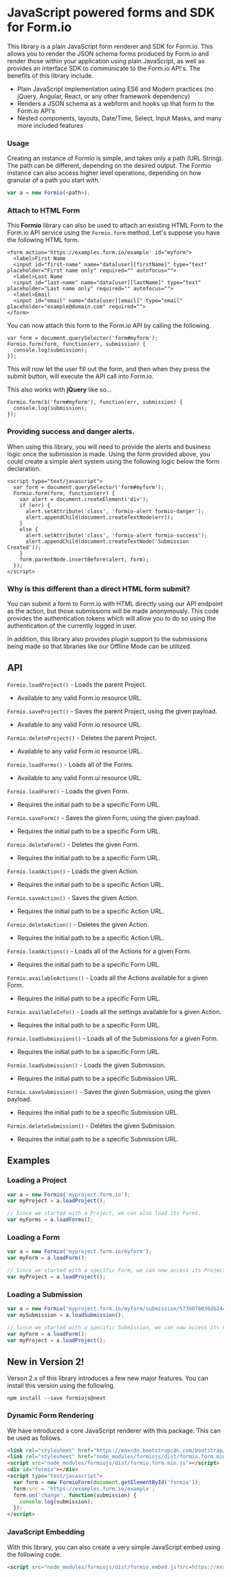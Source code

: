 # JavaScript powered forms and SDK for Form.io
This library is a plain JavaScript form renderer and SDK for Form.io. This allows you to render the JSON schema forms produced by Form.io and render those within your application using plain JavaScript, as well as provides an interface SDK to communicate to the Form.io API's. The benefits of this library include.

 - Plain JavaScript implementation using ES6 and Modern practices (no jQuery, Angular, React, or any other framework dependency)
 - Renders a JSON schema as a webform and hooks up that form to the Form.io API's
 - Nested components, layouts, Date/Time, Select, Input Masks, and many more included features

### Usage
Creating an instance of Formio is simple, and takes only a path (URL String). The path can be different, depending on
the desired output. The Formio instance can also access higher level operations, depending on how granular of a path
you start with.

```javascript
var a = new Formio(<path>);
```

### Attach to HTML Form
This **Formio** library can also be used to attach an existing HTML Form to the Form.io API service using the ```Formio.form``` method. 
Let's suppose you have the following HTML form.

```
<form action='https://examples.form.io/example' id="myform">
  <label>First Name
  <input id="first-name" name="data[user][firstName]" type="text" placeholder="First name only" required="" autofocus="">
  <label>Last Name
  <input id="last-name" name="data[user][lastName]" type="text" placeholder="Last name only" required="" autofocus="">
  <label>Email
  <input id="email" name="data[user][email]" type="email" placeholder="example@domain.com" required="">
</form>
```

You can now attach this form to the Form.io API by calling the following.

```
var form = document.querySelector('form#myform');
Formio.form(form, function(err, submission) {
  console.log(submission);
});
```

This will now let the user fill out the form, and then when they press the submit button, will execute the API call into Form.io.

This also works with **jQuery** like so...

```
Formio.form($('form#myform'), function(err, submission) {
  console.log(submission);
});
```

### Providing success and danger alerts.
When using this library, you will need to provide the alerts and business logic once the submission is made. Using the form provided above,
you could create a simple alert system using the following logic below the form declaration.

```
<script type="text/javascript">
  var form = document.querySelector('form#myform');
  Formio.form(form, function(err) {
    var alert = document.createElement('div');
    if (err) {
      alert.setAttribute('class', 'formio-alert formio-danger');
      alert.appendChild(document.createTextNode(err));
    }
    else {
      alert.setAttribute('class', 'formio-alert formio-success');
      alert.appendChild(document.createTextNode('Submission Created'));
    }
    form.parentNode.insertBefore(alert, form);
  });
</script>
```

### Why is this different than a direct HTML form submit?
You can submit a form to Form.io with HTML directly using our API endpoint as the action, but those submissions will be made
anonymously. This code provides the authentication tokens which will allow you to do so using the authentication of the currently logged in user.

In addition, this library also provides plugin support to the submissions being made so that libraries like our Offline Mode can be utilized. 

## API

`Formio.loadProject()` - Loads the parent Project.
  - Available to any valid Form.io resource URL.

`Formio.saveProject()` - Saves the parent Project, using the given payload.
  - Available to any valid Form.io resource URL.

`Formio.deleteProject()` - Deletes the parent Project.
  - Available to any valid Form.io resource URL.

`Formio.loadForms()` - Loads all of the Forms.
  - Available to any valid Form.ui resource URL.

`Formio.loadForm()` - Loads the given Form.
  - Requires the initial path to be a specific Form URL.

`Formio.saveForm()` - Saves the given Form, using the given payload.
  - Requires the initial path to be a specific Form URL.

`Formio.deleteForm()` - Deletes the given Form.
  - Requires the initial path to be a specific Form URL.

`Formio.loadAction()` - Loads the given Action.
  - Requires the initial path to be a specific Action URL.

`Formio.saveAction()` - Saves the given Action.
  - Requires the initial path to be a specific Action URL.

`Formio.deleteAction()` - Deletes the given Action.
  - Requires the initial path to be a specific Action URL.

`Formio.loadActions()` - Loads all of the Actions for a given Form.
  - Requires the initial path to be a specific Form URL.

`Formio.availableActions()` - Loads all the Actions available for a given Form.
  - Requires the initial path to be a specific Form URL.

`Formio.availableInfo()` - Loads all the settings available for a given Action.
  - Requires the initial path to be a specific Form URL.

`Formio.loadSubmissions()` - Loads all of the Submissions for a given Form.
  - Requires the initial path to be a specific Form URL.

`Formio.loadSubmission()` - Loads the given Submission.
  - Requires the initial path to be a specific Submission URL.

`Formio.saveSubmission()` - Saves the given Submission, using the given payload.
  - Requires the initial path to be a specific Submission URL.

`Formio.deleteSubmission()` - Deletes the given Submission.
  - Requires the initial path to be a specific Submission URL.

## Examples

### Loading a Project
```javascript
var a = new Formio('myproject.form.io');
var myProject = a.loadProject();

// Since we started with a Project, we can also load its Forms.
var myForms = a.loadForms();
```

### Loading a Form
```javascript
var a = new Formio('myproject.form.io/myform');
var myForm = a.loadForm();

// Since we started with a specific Form, we can now access its Project.
var myProject = a.loadProject();
```

### Loading a Submission
```javascript
var a = new Formio('myproject.form.io/myform/submission/5736076036db24c3c679e778');
var mySubmission = a.loadSubmission();

// Since we started with a specific Submission, we can now access its Form and Project.
var myForm = a.loadForm();
var myProject = a.loadProject();
```

## New in Version 2!
Verson 2.x of this library introduces a few new major features. You can install this version using the following.

```
npm install --save formiojs@next
```

### Dynamic Form Rendering
We have introduced a core JavaScript renderer with this package. This can be used as follows.

```html
<link rel="stylesheet" href="https://maxcdn.bootstrapcdn.com/bootstrap/3.3.7/css/bootstrap.min.css">
<link rel="stylesheet" href="node_modules/formiojs/dist/formio.form.min.css" />
<script src="node_modules/formiojs/dist/formio.form.min.js"></script>
<div id="formio"></div>
<script type="text/javascript">
  var form = new FormioForm(document.getElementById('formio'));
  form.src = 'https://examples.form.io/example';
  form.on('change', function(submission) {
    console.log(submission);
  });
</script>
```

### JavaScript Embedding
With this library, you can also create a very simple JavaScript embed using the following code.

```html
<script src="node_modules/formiojs/dist/formio.embed.js?src=https://examples.form.io/example"></script>
```
